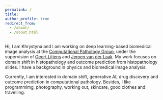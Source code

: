 ```yaml
---
permalink: /
title: 
author_profile: true
redirect_from: 
  - /about/
  - /about.html
---
```



Hi, I am Khrystyna and I am working on deep learning-based biomedical image analysis at the [Computational Pathology Group](https://www.computationalpathologygroup.eu/), under the supervision of [Geert Litjens](https://geertlitjens.nl/) and [Jeroen van der Laak](https://www.computationalpathologygroup.eu/members/jeroen-van-der-laak/). My work focuses on domain shift in histopathology and outcome prediction from histopathology slides. I have a background in physics and biomedical image analysis. 

Currently, I am interested in domain shift, generative AI, drug discovery and outcome prediction in computational pathology. Besides, I like programmimg, photography, working out, skincare, good clothes and travelling.


